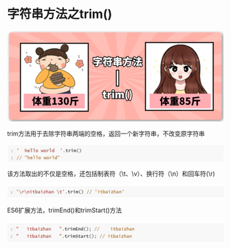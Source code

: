 <h1>字符串方法之trim()</h1>

![Alt text](image.png)

trim方法用于去除字符串两端的空格，返回一个新字符串，不改变原字符串

![Alt text](image-1.png)

该方法取出的不仅是空格，还包括制表符（\t、\v）、换行符（\n）和回车符(\r)

![Alt text](image-2.png)

ES6扩展方法，trimEnd()和trimStart()方法

![Alt text](image-3.png)